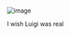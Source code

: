 ![image](https://github.com/user-attachments/assets/02ac042d-868d-48e6-ba4b-5804af22b75d)

I wish Luigi was real
